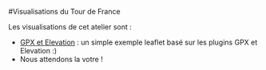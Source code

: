 #Visualisations du Tour de France

Les visualisations de cet atelier sont :
- [GPX et Elevation](./gpx-and-elevation/) : un simple exemple leaflet basé sur les plugins GPX et Elevation :)
- Nous attendons la votre !
